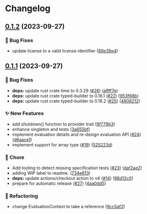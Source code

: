 # Changelog

## [0.1.2](https://github.com/open-feature/rust-sdk/compare/open-feature-v0.1.1...open-feature-v0.1.2) (2023-09-27)


### 🐛 Bug Fixes

* update license to a valid license identifier ([88e38e4](https://github.com/open-feature/rust-sdk/commit/88e38e454d4ee06ff7b83b4abb025a857d48f30a))

## [0.1.1](https://github.com/open-feature/rust-sdk/compare/open-feature-v0.1.0...open-feature-v0.1.1) (2023-09-27)


### 🐛 Bug Fixes

* **deps:** update rust crate time to 0.3.29 ([#26](https://github.com/open-feature/rust-sdk/issues/26)) ([affff7e](https://github.com/open-feature/rust-sdk/commit/affff7eb912a475cd4314a609f388bb62d4cd84c))
* **deps:** update rust crate typed-builder to 0.16.1 ([#22](https://github.com/open-feature/rust-sdk/issues/22)) ([953f68b](https://github.com/open-feature/rust-sdk/commit/953f68b5b462f8662837822f160d10a998e3f607))
* **deps:** update rust crate typed-builder to 0.16.2 ([#25](https://github.com/open-feature/rust-sdk/issues/25)) ([4808212](https://github.com/open-feature/rust-sdk/commit/4808212f59471c51be1558dfd43e5c44d6bda811))


### ✨ New Features

* add shutdown() function to provider trait ([9f779b3](https://github.com/open-feature/rust-sdk/commit/9f779b32aac79970052b8a65d0d9bbf7beb1605a))
* enhance singleton and tests ([3a655bf](https://github.com/open-feature/rust-sdk/commit/3a655bfd46facaa7d975268ac36a37396f02b298))
* implement evaluation details and re-design evaluation API ([#24](https://github.com/open-feature/rust-sdk/issues/24)) ([d6aace1](https://github.com/open-feature/rust-sdk/commit/d6aace1a47ed41974a2916fd7576c59fbeeba9d2))
* implement support for array type ([#19](https://github.com/open-feature/rust-sdk/issues/19)) ([525223d](https://github.com/open-feature/rust-sdk/commit/525223d6fb88e10bdb0a05e8f6acedbdb8fa4f7e))


### 🧹 Chore

* Add tooling to detect missing specification tests ([#23](https://github.com/open-feature/rust-sdk/issues/23)) ([daf2ae2](https://github.com/open-feature/rust-sdk/commit/daf2ae2d4d742814418c39976bffb71e5a865a1a))
* adding WIP label to readme. ([734e813](https://github.com/open-feature/rust-sdk/commit/734e8131457ee3a04a358c7b16ee6dbee6074c8a))
* **deps:** update actions/checkout action to v4 ([#14](https://github.com/open-feature/rust-sdk/issues/14)) ([98d12c0](https://github.com/open-feature/rust-sdk/commit/98d12c043d47e1210d707b5fa1cafd6b50cd8aec))
* prepare for automatic release ([#27](https://github.com/open-feature/rust-sdk/issues/27)) ([4aa0dd5](https://github.com/open-feature/rust-sdk/commit/4aa0dd55d6e33b7881a560595377d659767d891e))


### 🔄 Refactoring

* change EvaluationContext to take a reference ([9cc5af2](https://github.com/open-feature/rust-sdk/commit/9cc5af29a20b96c7ce0f16779039d2e6fa677c65))
